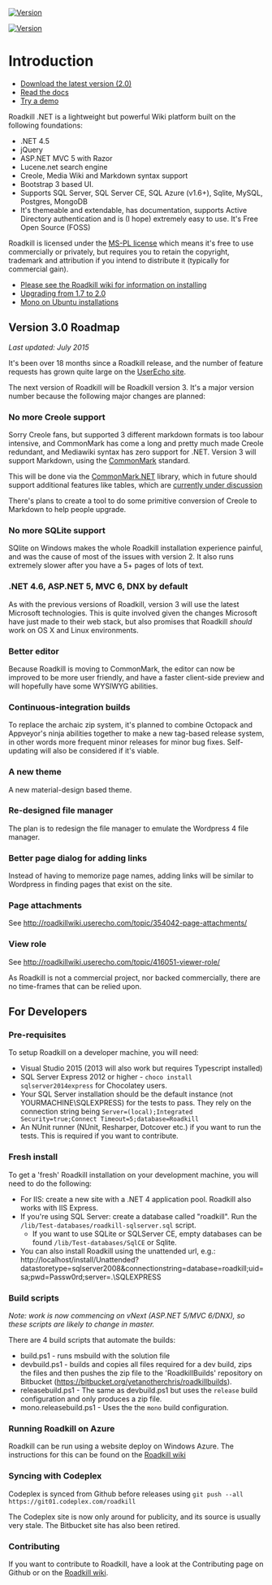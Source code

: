 [![Version](https://img.shields.io/nuget/v/Roadkill.svg?style=flat)](https://www.nuget.org/packages/Roadkill)

[![Version](https://ci.appveyor.com/api/projects/status/37etwyx9kw7uriar/branch/master?svg=true)](https://ci.appveyor.com/project/yetanotherchris/roadkill)

# Introduction

* [Download the latest version (2.0)](https://github.com/roadkillwiki/roadkill/releases/tag/v2.0)
* [Read the docs](http://www.roadkillwiki.net)
* [Try a demo](http://demo.roadkillwiki.net)

Roadkill .NET is a lightweight but powerful Wiki platform built on the following foundations:

* .NET 4.5
* jQuery
* ASP.NET MVC 5 with Razor
* Lucene.net search engine
* Creole, Media Wiki and Markdown syntax support
* Bootstrap 3 based UI.
* Supports SQL Server, SQL Server CE, SQL Azure (v1.6+), Sqlite, MySQL, Postgres, MongoDB
* It's themeable and extendable, has documentation, supports Active Directory authentication and is (I hope) extremely easy to use. It's Free Open Source (FOSS)

Roadkill is licensed under the [MS-PL license](https://github.com/roadkillwiki/roadkill/blob/master/LICENCE.md) which means it's free to use commercially or privately, but requires you to retain the copyright, trademark and attribution if you intend to distribute it (typically for commercial gain).

* [Please see the Roadkill wiki for information on installing](http://www.roadkillwiki.net/wiki/2/installing)
* [Upgrading from 1.7 to 2.0](http://www.roadkillwiki.net/wiki/14/upgrading-from-version-17-to-20)
* [Mono on Ubuntu installations](http://www.roadkillwiki.net/wiki/15/installing-on-linux-ubuntu-with-mono)

## Version 3.0 Roadmap

*Last updated: July 2015*

It's been over 18 months since a Roadkill release, and the number of feature requests has grown quite large on the [UserEcho site](http://roadkillwiki.userecho.com/list/27059-general/).

The next version of Roadkill will be Roadkill version 3. It's a major version number because the following major changes are planned:

### No more Creole support
Sorry Creole fans, but supported 3 different markdown formats is too labour intensive, and CommonMark has come a long and pretty much made Creole redundant, and Mediawiki syntax has zero support for .NET. Version 3 will support Markdown, using the [CommonMark](http://commonmark.org/) standard. 

This will be done via the [CommonMark.NET](https://github.com/Knagis/CommonMark.NET) library, which in future should support additional features like tables, which are [currently under discussion](http://talk.commonmark.org/t/tables-in-pure-markdown/81/81)

There's plans to create a tool to do some primitive conversion of Creole to Markdown to help people upgrade.

### No more SQLite support

SQlite on Windows makes the whole Roadkill installation experience painful, and was the cause of most of the issues with version 2. It also runs extremely slower after you have a 5+ pages of lots of text.

### .NET 4.6, ASP.NET 5, MVC 6, DNX by default
As with the previous versions of Roadkill, version 3 will use the latest Microsoft technologies. This is quite involved given the changes Microsoft have just made to their web stack, but also promises that Roadkill *should* work on OS X and Linux environments.

### Better editor
Because Roadkill is moving to CommonMark, the editor can now be improved to be more user friendly, and have a faster client-side preview and will hopefully have some WYSIWYG abilities.

### Continuous-integration builds
To replace the archaic zip system, it's planned to combine Octopack and Appveyor's ninja abilities together to make a new tag-based release system, in other words more frequent minor releases for minor bug fixes. Self-updating will also be considered if it's viable.

### A new theme
A new material-design based theme.

### Re-designed file manager
The plan is to redesign the file manager to emulate the Wordpress 4 file manager.

### Better page dialog for adding links
Instead of having to memorize page names, adding links will be similar to Wordpress in finding pages that exist on the site.

### Page attachments
See http://roadkillwiki.userecho.com/topic/354042-page-attachments/

### View role
See http://roadkillwiki.userecho.com/topic/416051-viewer-role/

As Roadkill is not a commercial project, nor backed commercially, there are no time-frames that can be relied upon.

## For Developers


### Pre-requisites

To setup Roadkill on a developer machine, you will need:

* Visual Studio 2015 (2013 will also work but requires Typescript installed)
* SQL Server Express 2012 or higher - `choco install sqlserver2014express` for Chocolatey users.
* Your SQL Server installation should be the default instance (not YOURMACHINE\SQLEXPRESS) for the tests to pass. They rely on the connection string being `Server=(local);Integrated Security=true;Connect Timeout=5;database=Roadkill`
* An NUnit runner (NUnit, Resharper, Dotcover etc.) if you want to run the tests. This is required if you want to contribute.

### Fresh install

To get a 'fresh' Roadkill installation on your development machine, you will need to do the following:

* For IIS: create a new site with a .NET 4 application pool. Roadkill also works with IIS Express.
* If you're using SQL Server: create a database called "roadkill". Run the `/lib/Test-databases/roadkill-sqlserver.sql` script.
  * If you want to use SQLite or SQLServer CE, empty databases can be found `/lib/Test-databases/SqlCE` or Sqlite.
* You can also install Roadkill using the unattended url, e.g.: http://localhost/install/Unattended?datastoretype=sqlserver2008&connectionstring=database=roadkill;uid=sa;pwd=Passw0rd;server=.\SQLEXPRESS


### Build scripts

*Note: work is now commencing on vNext (ASP.NET 5/MVC 6/DNX), so these scripts are likely to change in master.*

There are 4 build scripts that automate the builds:

* build.ps1 - runs msbuild with the solution file
* devbuild.ps1 - builds and copies all files required for a dev build, zips the files and then pushes the zip file to the 'RoadkillBuilds' repository on Bitbucket (https://bitbucket.org/yetanotherchris/roadkillbuilds).
* releasebuild.ps1 - The same as devbuild.ps1 but uses the `release` build configuration and only produces a zip file.
* mono.releasebuild.ps1 - Uses the the `mono` build configuration. 

### Running Roadkill on Azure
Roadkill can be run using a website deploy on Windows Azure. The instructions for this can be found on the [Roadkill wiki](http://www.roadkillwiki.net/wiki/13/azure-website-deployments)

### Syncing with Codeplex

Codeplex is synced from Github before releases using `git push --all https://git01.codeplex.com/roadkill`

The Codeplex site is now only around for publicity, and its source is usually very stale.
The Bitbucket site has also been retired.

### Contributing

If you want to contribute to Roadkill, have a look at the Contributing page on Github or on the [Roadkill wiki](http://www.roadkillwiki.net/wiki/4/contributing).
